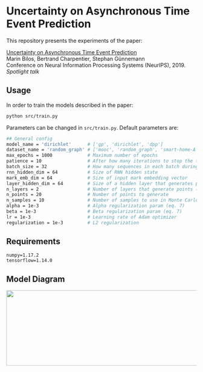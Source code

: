 # Uncertainty on Asynchronous Time Event Prediction

This repository presents the experiments of the paper:

[Uncertainty on Asynchronous Time Event Prediction](http://papers.nips.cc/paper/9445-uncertainty-on-asynchronous-time-event-prediction.pdf)<br>
Marin Bilos, Bertrand Charpentier, Stephan Günnemann<br>
Conference on Neural Information Processing Systems (NeurIPS), 2019. *Spotlight talk*


## Usage
In order to train the models described in the paper:
```bash
python src/train.py
```
Parameters can be changed in `src/train.py`. Default parameters are:

```bash
## General config
model_name = 'dirichlet'      # ['gp', 'dirichlet', 'dpp']
dataset_name = 'random_graph' # ['mooc', 'random_graph', 'smart-home-A', 'stack_overflow']
max_epochs = 1000             # Maximum number of epochs
patience = 10                 # After how many iterations to stop the training
batch_size = 32               # How many sequences in each batch during training
rnn_hidden_dim = 64           # Size of RNN hidden state
mark_emb_dim = 64             # Size of input mark embedding vector
layer_hidden_dim = 64         # Size of a hidden layer that generates pseude points from RNN hidden state
n_layers = 2                  # Number of layers that generate points (for GP)
n_points = 20                 # Number of points to generate
n_samples = 10                # Number of samples to use in Monte Carlo estimations (if used)
alpha = 1e-3                  # Alpha regularization param (eq. 7)
beta = 1e-3                   # Beta regularization param (eq. 7)
lr = 1e-3                     # Learning rate of Adam optimizer
regularization = 1e-3         # L2 regularization

```

## Requirements
```
numpy=1.17.2
tensorflow=1.14.0
```
## Model Diagram
<div id="banner" style="overflow: hidden;justify-content:space-around;">
    <div class="" style="display: inline-block;">
        <img src="assets/model-diagram.png" width="1000" height="200">
    </div>
</div>
